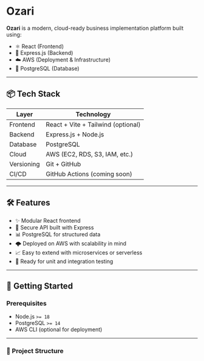 # Ozari

**Ozari** is a modern, cloud-ready business implementation platform built using:

- ⚛️ React (Frontend)
- 🚀 Express.js (Backend)
- ☁️ AWS (Deployment & Infrastructure)
- 🐘 PostgreSQL (Database)

---

## 📦 Tech Stack

| Layer       | Technology           |
|-------------|----------------------|
| Frontend    | React + Vite + Tailwind (optional) |
| Backend     | Express.js + Node.js |
| Database    | PostgreSQL           |
| Cloud       | AWS (EC2, RDS, S3, IAM, etc.) |
| Versioning  | Git + GitHub         |
| CI/CD       | GitHub Actions (coming soon) |

---

## 🛠️ Features

- ✨ Modular React frontend
- 🔐 Secure API built with Express
- 📊 PostgreSQL for structured data
- 🌩️ Deployed on AWS with scalability in mind
- 📈 Easy to extend with microservices or serverless
- 🧪 Ready for unit and integration testing

---

## 🚀 Getting Started

### Prerequisites

- Node.js `>= 18`
- PostgreSQL `>= 14`
- AWS CLI (optional for deployment)

---

### 📁 Project Structure

